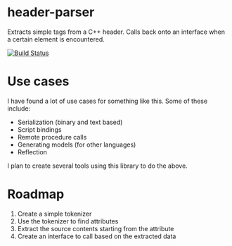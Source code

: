 # header-parser
Extracts simple tags from a C++ header. Calls back onto an interface when a certain element is encountered.

[![Build Status](https://travis-ci.org/baszalmstra/header-parser.svg)](https://travis-ci.org/baszalmstra/header-parser)

# Use cases
I have found a lot of use cases for something like this. Some of these include: 

* Serialization (binary and text based)
* Script bindings
* Remote procedure calls
* Generating models (for other languages)
* Reflection

I plan to create several tools using this library to do the above.

# Roadmap
1. Create a simple tokenizer
2. Use the tokenizer to find attributes
3. Extract the source contents starting from the attribute
4. Create an interface to call based on the extracted data
